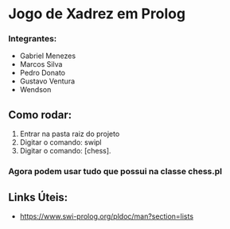 # Jogo de Xadrez em Prolog

### Integrantes:
- Gabriel Menezes
- Marcos Silva
- Pedro Donato
- Gustavo Ventura
- Wendson


## Como rodar:

1. Entrar na pasta raiz do projeto
2. Digitar o comando: swipl
3. Digitar o comando: [chess].
### Agora podem usar tudo que possui na classe chess.pl

## Links Úteis:
- https://www.swi-prolog.org/pldoc/man?section=lists
